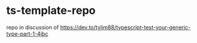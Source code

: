 # ts-template-repo

repo in discussion of https://dev.to/tylim88/typescript-test-your-generic-type-part-1-4jbc
